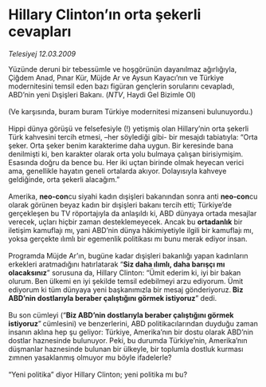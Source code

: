 # Hillary Clinton’ın orta şekerli cevapları

*Telesiyej 12.03.2009*

<div class="taraf_structure_2col_1zq">
<div class="margen_n">



 <p>Yüzünde deruni bir tebessümle ve hoşgörünün dayanılmaz ağırlığıyla, Çiğdem Anad, Pınar Kür, Müjde Ar ve Aysun Kayacı’nın ve Türkiye modernitesini temsil eden bazı figüran gençlerin sorularını cevapladı, ABD’nin yeni Dışişleri Bakanı. (<i>NTV</i>, Haydi Gel Bizimle Ol) <br/><br/>(Ve karşısında, buram buram Türkiye modernitesi mizanseni bulunuyordu.) <br/><br/>Hippi dünya görüşü ve felsefesiyle (!) yetişmiş olan Hillary’nin orta şekerli Türk kahvesini tercih etmesi, –her söylediği gibi- bir mesajdı tabiatıyla: “Orta şeker. Orta şeker benim karakterime daha uygun. Bir keresinde bana denilmişti ki, ben karakter olarak orta yolu bulmaya çalışan birisiymişim. Esasında doğru da bence bu. Her iki uçtan birinde olmak heyecan verici ama, genellikle hayatın geneli ortalarda akıyor. Dolayısıyla kahveye geldiğinde, orta şekerli alacağım.” <br/><br/>Amerika, <b>neo-con</b>cu siyahi kadın dışişleri bakanından sonra anti <b>neo-con</b>cu olarak görünen beyaz kadın bir dışişleri bakanı tercih etti; Türkiye’de gerçekleşen bu TV röportajıyla da anlaşıldı ki, ABD dünyaya ortada mesajlar verecek, uçları hiçbir zaman desteklemeyecek. Ancak bu <b>ortadanlık</b> bir iletişim kamuflajı mı, yani ABD’nin dünya hâkimiyetiyle ilgili bir kamuflajı mı, yoksa gerçekte ılımlı bir egemenlik politikası mı bunu merak ediyor insan. <br/><br/>Programda Müjde Ar’ın, bugüne kadar dışişleri bakanlığı yapan kadınların erkekleri aratmadığını hatırlatarak “<b>Siz daha ılımlı, daha barışçı mı olacaksınız</b>” sorusuna da, Hillary Clinton: “Ümit ederim ki, iyi bir bakan olurum.<b> </b>Ben ülkemi en iyi şekilde temsil edebilmeyi arzu ediyorum. Ümit ediyorum ki tüm dünyaya yeni başkanımızla bir mesaj gönderiyoruz.<b> Biz ABD’nin dostlarıyla beraber çalıştığını görmek istiyoruz</b>” dedi. <br/><br/>Bu son cümleyi (“<b>Biz ABD’nin dostlarıyla beraber çalıştığını görmek istiyoruz</b>”<b> </b>cümlesini) ve benzerlerini, ABD politikacılarından duyduğu zaman insanın aklına hep şu geliyor: Türkiye, Amerika’nın bir dostu olarak ABD’nin dostlar haznesinde bulunuyor. Peki, bu durumda Türkiye’nin, Amerika’nın düşmanlar haznesinde bulunan bir ülkeyle, bir toplumla dostluk kurması zımnen yasaklanmış olmuyor mu böyle ifadelerle? <br/><br/>“Yeni politika” diyor Hillary Clinton; yeni politika mı bu?</p>

<br/>


<div id="taraf_not">
</div>

</div>


</div>
